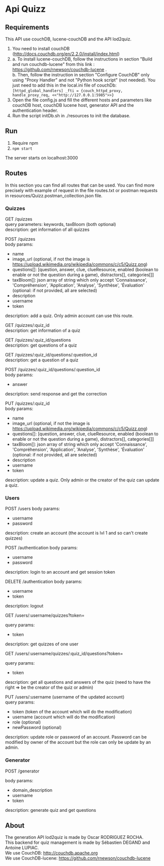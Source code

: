 # Api Quizz

## Requirements

This API use couchDB, lucene-couchDB and the API lod2quiz.  
1. You need to install couchDB (http://docs.couchdb.org/en/2.2.0/install/index.html)  
2. a. To install lucene-couchDB, follow the instructions in section "Build and run couchdb-lucene" from this link : https://github.com/rnewson/couchdb-lucene .  
   b. Then, follow the instruction in section "Configure CouchDB" only using "Proxy Handler" and not "Python hook script" (not needed). You just need to add this in the local.ini file of couchDb:
   `[httpd_global_handlers]
    _fti = {couch_httpd_proxy, handle_proxy_req, <<"http://127.0.0.1:5985">>}`
3. Open the file config.js and fill the different hosts and parameters like couchDB host, couchDB lucene host, generator API and the authentication header.
4. Run the script initDb.sh in ./resources to init the database.

## Run
1. Require npm
2. `npm start`

The server starts on localhost:3000

## Routes

In this section you can find all routes that can be used. You can find more precisely with example of request in the file routes.txt or postman requests in resources/Quizz.postman_collection.json file.

### Quizzes

GET /quizzes  
query parameters: keywords, taxBloom (both optional)  
description: get information of all quizzes

POST /quizzes  
body params:
- name
- image_url (optional, if not the image is https://upload.wikimedia.org/wikipedia/commons/c/c5/Quizz.png)
- questions[]: [question, answer, clue, clueResource, enabled (boolean to enable or not the question during a game), distractors[], categories[]]
- taxBloom[]: json array of string which only accept 'Connaissance', 'Compréhension', 'Application', 'Analyse', 'Synthèse', 'Évaluation' (optional: if not provided, all are selected)
- description
- username
- token

description: add a quiz. Only admin account can use this route.

GET /quizzes/:quiz_id  
description: get information of a quiz

GET /quizzes/:quiz_id/questions  
description: get questions of a quiz

GET /quizzes/:quiz_id/questions/:question_id  
description: get a question of a quiz

POST /quizzes/:quiz_id/questions/:question_id  
body params:
- answer  

description: send response and get the correction

PUT /quizzes/:quiz_id  
body params:
- name
- image_url (optional, if not the image is https://upload.wikimedia.org/wikipedia/commons/c/c5/Quizz.png)
- questions[]: [question, answer, clue, clueResource, enabled (boolean to enable or not the question during a game), distractors[], categories[]]
- taxBloom[]: json array of string which only accept 'Connaissance', 'Compréhension', 'Application', 'Analyse', 'Synthèse', 'Évaluation' (optional: if not provided, all are selected)
- description
- username
- token

description: update a quiz. Only admin or the creator of the quiz can update a quiz.  

### Users

POST /users
body params:
- username
- password

description: create an account (the account is lvl 1 and so can't create quizzes)

POST /authentication
body params:
- username
- password

description: login to an account and get session token

DELETE /authentication
body params:
- username
- token

description: logout

GET /users/:username/quizzes?token=

query params:
- token

description: get quizzes of one user

GET /users/:username/quizzes/:quiz_id/questions?token=

query params:
- token

description: get all questions and answers of the quiz (need to have the right => be the creator of the quiz or admin)

PUT /users/:username (username of the updated account)  
query params:
- token (token of the account which will do the modification)
- username (account which will do the modification)
- role (optional)
- newPassword (optional)
 
description: update role or password of an account. Password can be modified by owner of the account but the role can only be update by an admin.

### Generator

POST /generator

body params:
- domain_description
- username
- token

description: generate quiz and get questions

## About

The generation API lod2quiz is made by Oscar RODRIGUEZ ROCHA.  
This backend for quiz management is made by Sébastien DEGAND and Antoine LUPIAC.  
We use CouchDB: http://couchdb.apache.org  
We use CouchDB-lucene: https://github.com/rnewson/couchdb-lucene  

